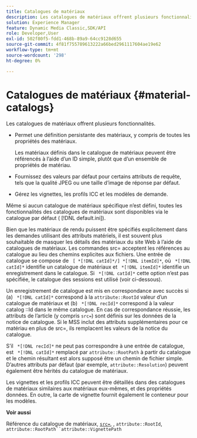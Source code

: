```yaml
---
title: Catalogues de matériaux
description: Les catalogues de matériaux offrent plusieurs fonctionnalités.
solution: Experience Manager
feature: Dynamic Media Classic,SDK/API
role: Developer,User
exl-id: 502f80f5-fdd1-468b-89a9-64cc9128d655
source-git-commit: 4f81f755789613222a66bed2961117604ae19e62
workflow-type: tm+mt
source-wordcount: '298'
ht-degree: 0%

---
```


# Catalogues de matériaux {#material-catalogs}

Les catalogues de matériaux offrent plusieurs fonctionnalités.

* Permet une définition persistante des matériaux, y compris de toutes les propriétés des matériaux.

  Les matériaux définis dans le catalogue de matériaux peuvent être référencés à l’aide d’un ID simple, plutôt que d’un ensemble de propriétés de matériau.
* Fournissez des valeurs par défaut pour certains attributs de requête, tels que la qualité JPEG ou une taille d’image de réponse par défaut.
* Gérez les vignettes, les profils ICC et les modèles de demande.

Même si aucun catalogue de matériaux spécifique n’est défini, toutes les fonctionnalités des catalogues de matériaux sont disponibles via le catalogue par défaut ( [!DNL default.ini]).

Bien que les matériaux de rendu puissent être spécifiés explicitement dans les demandes utilisant des attributs matériels, il est souvent plus souhaitable de masquer les détails des matériaux du site Web à l’aide de catalogues de matériaux. Les commandes src= acceptent les références au catalogue au lieu des chemins explicites aux fichiers. Une entrée de catalogue se compose de ` [ *[!DNL catId]*/] *[!DNL itemId]*`, où ` *[!DNL catId]*` identifie un catalogue de matériaux et ` *[!DNL itemId]*` identifie un enregistrement dans le catalogue. Si ` *[!DNL catId]*` cette option n’est pas spécifiée, le catalogue des sessions est utilisé (voir ci-dessous).

Un enregistrement de catalogue est mis en correspondance avec succès si (a) ` *[!DNL catId]*` correspond à la `attribute::RootId` valeur d’un catalogue de matériaux et (b) ` *[!DNL recId]*` correspond à la valeur catalog ::Id dans le même catalogue. En cas de correspondance réussie, les attributs de l’article (y compris `src=`) sont définis sur les données de la notice de catalogue. Si le MSS inclut des attributs supplémentaires pour ce matériau en plus de src=, ils remplacent les valeurs de la notice du catalogue.

S’il ` *[!DNL recId]*` ne peut pas correspondre à une entrée de catalogue, est ` *[!DNL catId]*` remplacé par `attribute::RootPath` à partir du catalogue et le chemin résultant est alors supposé être un chemin de fichier simple. D’autres attributs par défaut (par exemple, `attribute::Resolution`) peuvent également être hérités du catalogue de matériaux.

Les vignettes et les profils ICC peuvent être détaillés dans des catalogues de matériaux similaires aux matériaux eux-mêmes, et des propriétés données. En outre, la carte de vignette fournit également le conteneur pour les modèles.

**Voir aussi**

Référence du catalogue de matériaux, [`src=`](../../../../../../ir-api/http-protocol/image-rendering-api-ref/c-ir-http-protocol-ref/c-ir-http-protocol-command-reference/r-ir-src.md#reference-62c98abad22149d68d405ed6aaff8272), , `attribute::RootId`, `attribute::RootPath``attribute::VignettePath`
